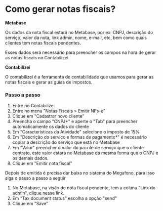 # Como gerar notas fiscais?

**Metabase**

Os dados da nota fiscal estará no Metabase, por ex: CNPJ, descrição do serviço, valor da nota, link admin, nome, e-mail, etc, bem como quais clientes tem notas fiscais pendentes.

Esses dados será necessário para preencher os campos na hora de gerar as notas fiscais no Contabilizei.

**Contabilizei**

O contabilizei é a ferramenta de contabilidade que usamos para gerar as notas fiscais e gerar as guias de impostos.

### Passo a passo

1. Entre no Contabilizei
2. Entre no menu "Notas Fiscais &gt; Emitir NFs-e" 
3. Clique em "Cadastrar novo cliente" 
4. Preencha o campo "CNPJ\*" e aperte o "Tab" para preencher automaticamente os dados do cliente
5. Em "Características da Atividade" selecione o imposto de 15%
6. Em "Descrição do serviço e formas de pagamento\*" é necessário copiar a descrição do serviço que está no Metabase
7. Em "Valor" preencher o valor do pacote de serviço que o cliente contrato, este valor estará no Metabase da mesma forma que o CNPJ e os demais dados.
8. Clique em "Emitir nota fiscal"

Depois de emitida é precisa dar baixa no sistema do Megafono, para isso siga o passo a passo a seguir

1. No Metabase, na visão de nota fiscal pendente, tem a coluna "Link do admin", clique nesse link.
2. Em "Tax document status" escolha a opção "send"
3. Clique em "Save"

